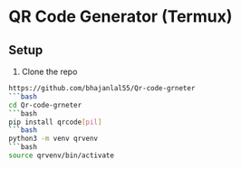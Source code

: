 # QR Code Generator (Termux)

## Setup

1. Clone the repo  
```bash
https://github.com/bhajanlal55/Qr-code-grneter
```bash
cd Qr-code-grneter 
```bash
pip install qrcode[pil]
```bash
python3 -m venv qrvenv
```bash
source qrvenv/bin/activate

